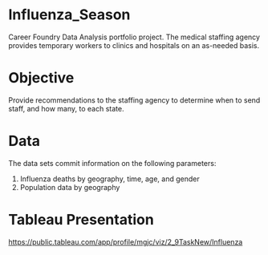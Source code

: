 # Influenza_Season
Career Foundry Data Analysis portfolio project. The medical staffing agency provides temporary workers to clinics and hospitals on an as-needed basis. 


# Objective 
Provide recommendations to the staffing agency to determine when to send staff, and how many, to each state.

# Data

The data sets commit information on the following parameters:

1. Influenza deaths by geography, time, age, and gender
2. Population data by geography

# Tableau Presentation
https://public.tableau.com/app/profile/mgjc/viz/2_9TaskNew/Influenza
